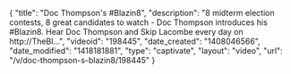 {
    "title": "Doc Thompson's #Blazin8",
    "description": "8 midterm election contests, 8 great candidates to watch - Doc Thompson introduces his #Blazin8. Hear Doc Thompson and Skip Lacombe every day on http:\/\/TheBl...",
    "videoid": "198445",
    "date_created": "1408046566",
    "date_modified": "1418181881",
    "type": "captivate",
    "layout": "video",
    "url": "\/v\/doc-thompson-s-blazin8\/198445"
}